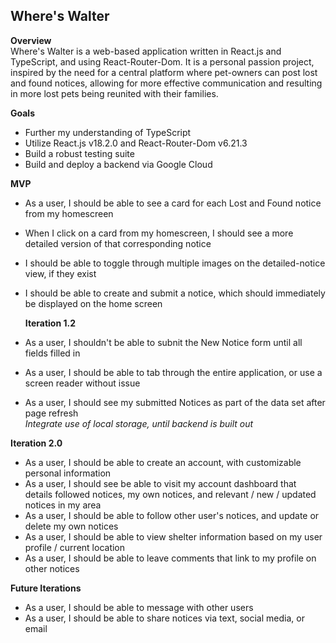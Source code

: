 ## Where's Walter

**Overview**
</br>Where's Walter is a web-based application written in React.js and TypeScript, and using React-Router-Dom. It is a personal passion project,
inspired by the need for a central platform where pet-owners can post lost and found notices, allowing for more effective communication and resulting in more
lost pets being reunited with their families.

**Goals**
- Further my understanding of TypeScript
- Utilize React.js v18.2.0 and React-Router-Dom v6.21.3
- Build a robust testing suite
- Build and deploy a backend via Google Cloud

**MVP**
- As a user, I should be able to see a card for each Lost and Found notice from my homescreen
- When I click on a card from my homescreen, I should see a more detailed version of that corresponding notice
- I should be able to toggle through multiple images on the detailed-notice view, if they exist
- I should be able to create and submit a notice, which should immediately be displayed on the home screen

  **Iteration 1.2**
- As a user, I shouldn't be able to subnit the New Notice form until all fields filled in
- As a user, I should be able to tab through the entire application, or use a screen reader without issue
- As a user, I should see my submitted Notices as part of the data set after page refresh
 </br> *Integrate use of local storage, until backend is built out*

**Iteration 2.0**
- As a user, I should be able to create an account, with customizable personal information
- As a user, I should see be able to visit my account dashboard that details followed notices, my own notices, and relevant / new / updated notices in my area
- As a user, I should be able to follow other user's notices, and update or delete my own notices
- As a user, I should be able to view shelter information based on my user profile / current location
- As a user, I should be able to leave comments that link to my profile on other notices

**Future Iterations**
- As a user, I should be able to message with other users
- As a user, I should be able to share notices via text, social media, or email
